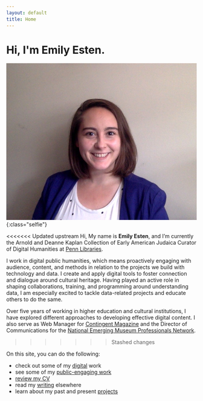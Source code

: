 ```yaml
---
layout: default
title: Home
---
```


# Hi, I'm Emily Esten.

![Image of Emily Esten](/assets/img/Esten-2020-headshot.jpg){:class="selfie"}

<<<<<<< Updated upstream
Hi, My name is **Emily Esten**, and I’m currently the Arnold and Deanne Kaplan Collection of Early American Judaica Curator of Digital Humanities at [Penn Libraries](https://judaicadh.library.upenn.edu).

I work in digital public humanities, which means proactively engaging with audience, content, and methods in relation to the projects we build with technology and data. I create and apply digital tools to foster connection and dialogue around cultural heritage. Having played an active role in shaping collaborations, training, and programming around understanding data, I am especially excited to tackle data-related projects and educate others to do the same.

Over five years of working in higher education and cultural institutions, I have explored different approaches to developing effective digital content. I also serve as Web Manager for [Contingent Magazine](http://contingentmagazine.org/) and the Director of Communications for the [National Emerging Museum Professionals Network](https://nationalempnetwork.org/).
>>>>>>> Stashed changes


On this site, you can do the following:
- check out some of my [digital](/digital) work
- see some of my [public-engaging work](/public)
- [review my CV](/cv)
- read my [writing](/writing) elsewhere
- learn about my past and present [projects](/projects)
